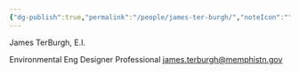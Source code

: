 ```yaml
---
{"dg-publish":true,"permalink":"/people/james-ter-burgh/","noteIcon":"","created":"2025-01-09T11:13:01.026-06:00"}
---
```


James TerBurgh, E.I.

Environmental Eng Designer
Professional
james.terburgh@memphistn.gov